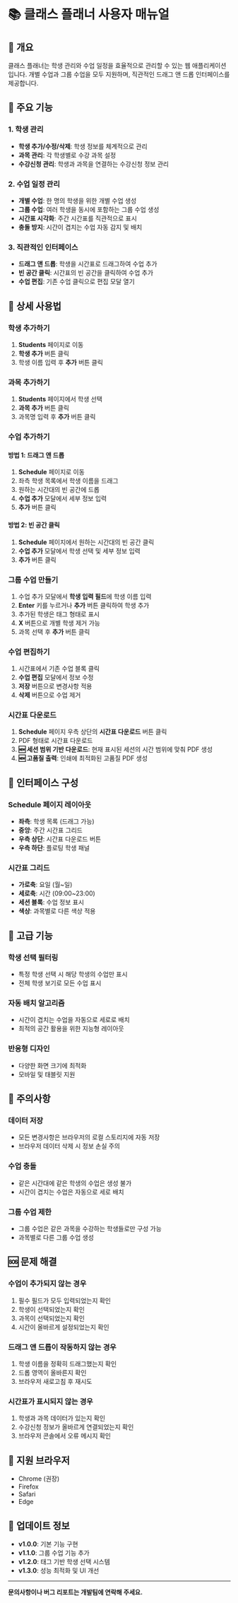 # 📚 클래스 플래너 사용자 매뉴얼

## 🎯 개요

클래스 플래너는 학생 관리와 수업 일정을 효율적으로 관리할 수 있는 웹 애플리케이션입니다. 개별 수업과 그룹 수업을 모두 지원하며, 직관적인 드래그 앤 드롭 인터페이스를 제공합니다.

## 🚀 주요 기능

### 1. 학생 관리

- **학생 추가/수정/삭제**: 학생 정보를 체계적으로 관리
- **과목 관리**: 각 학생별로 수강 과목 설정
- **수강신청 관리**: 학생과 과목을 연결하는 수강신청 정보 관리

### 2. 수업 일정 관리

- **개별 수업**: 한 명의 학생을 위한 개별 수업 생성
- **그룹 수업**: 여러 학생을 동시에 포함하는 그룹 수업 생성
- **시간표 시각화**: 주간 시간표를 직관적으로 표시
- **충돌 방지**: 시간이 겹치는 수업 자동 감지 및 배치

### 3. 직관적인 인터페이스

- **드래그 앤 드롭**: 학생을 시간표로 드래그하여 수업 추가
- **빈 공간 클릭**: 시간표의 빈 공간을 클릭하여 수업 추가
- **수업 편집**: 기존 수업 클릭으로 편집 모달 열기

## 📖 상세 사용법

### 학생 추가하기

1. **Students** 페이지로 이동
2. **학생 추가** 버튼 클릭
3. 학생 이름 입력 후 **추가** 버튼 클릭

### 과목 추가하기

1. **Students** 페이지에서 학생 선택
2. **과목 추가** 버튼 클릭
3. 과목명 입력 후 **추가** 버튼 클릭

### 수업 추가하기

#### 방법 1: 드래그 앤 드롭

1. **Schedule** 페이지로 이동
2. 좌측 학생 목록에서 학생 이름을 드래그
3. 원하는 시간대의 빈 공간에 드롭
4. **수업 추가** 모달에서 세부 정보 입력
5. **추가** 버튼 클릭

#### 방법 2: 빈 공간 클릭

1. **Schedule** 페이지에서 원하는 시간대의 빈 공간 클릭
2. **수업 추가** 모달에서 학생 선택 및 세부 정보 입력
3. **추가** 버튼 클릭

### 그룹 수업 만들기

1. 수업 추가 모달에서 **학생 입력 필드**에 학생 이름 입력
2. **Enter** 키를 누르거나 **추가** 버튼 클릭하여 학생 추가
3. 추가된 학생은 태그 형태로 표시
4. **X** 버튼으로 개별 학생 제거 가능
5. 과목 선택 후 **추가** 버튼 클릭

### 수업 편집하기

1. 시간표에서 기존 수업 블록 클릭
2. **수업 편집** 모달에서 정보 수정
3. **저장** 버튼으로 변경사항 적용
4. **삭제** 버튼으로 수업 제거

### 시간표 다운로드

1. **Schedule** 페이지 우측 상단의 **시간표 다운로드** 버튼 클릭
2. PDF 형태로 시간표 다운로드
3. **🆕 세션 범위 기반 다운로드**: 현재 표시된 세션의 시간 범위에 맞춰 PDF 생성
4. **🆕 고품질 출력**: 인쇄에 최적화된 고품질 PDF 생성

## 🎨 인터페이스 구성

### Schedule 페이지 레이아웃

- **좌측**: 학생 목록 (드래그 가능)
- **중앙**: 주간 시간표 그리드
- **우측 상단**: 시간표 다운로드 버튼
- **우측 하단**: 플로팅 학생 패널

### 시간표 그리드

- **가로축**: 요일 (월~일)
- **세로축**: 시간 (09:00~23:00)
- **세션 블록**: 수업 정보 표시
- **색상**: 과목별로 다른 색상 적용

## 🔧 고급 기능

### 학생 선택 필터링

- 특정 학생 선택 시 해당 학생의 수업만 표시
- 전체 학생 보기로 모든 수업 표시

### 자동 배치 알고리즘

- 시간이 겹치는 수업을 자동으로 세로로 배치
- 최적의 공간 활용을 위한 지능형 레이아웃

### 반응형 디자인

- 다양한 화면 크기에 최적화
- 모바일 및 태블릿 지원

## 🚨 주의사항

### 데이터 저장

- 모든 변경사항은 브라우저의 로컬 스토리지에 자동 저장
- 브라우저 데이터 삭제 시 정보 손실 주의

### 수업 충돌

- 같은 시간대에 같은 학생의 수업은 생성 불가
- 시간이 겹치는 수업은 자동으로 세로 배치

### 그룹 수업 제한

- 그룹 수업은 같은 과목을 수강하는 학생들로만 구성 가능
- 과목별로 다른 그룹 수업 생성

## 🆘 문제 해결

### 수업이 추가되지 않는 경우

1. 필수 필드가 모두 입력되었는지 확인
2. 학생이 선택되었는지 확인
3. 과목이 선택되었는지 확인
4. 시간이 올바르게 설정되었는지 확인

### 드래그 앤 드롭이 작동하지 않는 경우

1. 학생 이름을 정확히 드래그했는지 확인
2. 드롭 영역이 올바른지 확인
3. 브라우저 새로고침 후 재시도

### 시간표가 표시되지 않는 경우

1. 학생과 과목 데이터가 있는지 확인
2. 수강신청 정보가 올바르게 연결되었는지 확인
3. 브라우저 콘솔에서 오류 메시지 확인

## 📱 지원 브라우저

- Chrome (권장)
- Firefox
- Safari
- Edge

## 🔄 업데이트 정보

- **v1.0.0**: 기본 기능 구현
- **v1.1.0**: 그룹 수업 기능 추가
- **v1.2.0**: 태그 기반 학생 선택 시스템
- **v1.3.0**: 성능 최적화 및 UI 개선

---

**문의사항이나 버그 리포트는 개발팀에 연락해 주세요.**
